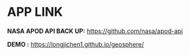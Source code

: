 # APP LINK


**NASA APOD API BACK UP:** https://github.com/nasa/apod-api


**DEMO :** https://longjichen1.github.io/geosphere/
